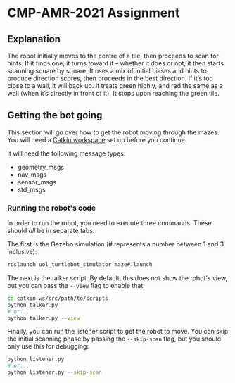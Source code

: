 # CMP-AMR-2021 Assignment

## Explanation

The robot initially moves to the centre of a tile, then proceeds to scan for hints.
If it finds one, it turns toward it – whether it does or not, it then starts scanning square by square.
It uses a mix of initial biases and hints to produce direction scores, then proceeds in the best direction.
If it’s too close to a wall, it will back up.
It treats green highly, and red the same as a wall (when it’s directly in front of it).
It stops upon reaching the green tile.

## Getting the bot going

This section will go over how to get the robot moving through the mazes.
You will need a [Catkin workspace](https://github.com/LCAS/teaching/wiki/First-Turtlebot-coding#setting-up-your-local-ros-workspace) set up before you continue.

It will need the following message types:

- geometry_msgs
- nav_msgs
- sensor_msgs
- std_msgs

### Running the robot's code

In order to run the robot, you need to execute three commands.
These should *all* be in separate tabs.

The first is the Gazebo simulation (# represents a number between 1 and 3 inclusive):

```bash
roslaunch uol_turtlebot_simulator maze#.launch
```

The next is the talker script.
By default, this does not show the robot's view, but you can pass the `--view` flag to enable that:

```bash
cd catkin_ws/src/path/to/scripts
python talker.py
# or...
python talker.py --view
```

Finally, you can run the listener script to get the robot to move.
You can skip the initial scanning phase by passing the `--skip-scan` flag, but you should only use this for debugging:

```bash
python listener.py
# or...
python listener.py --skip-scan
```
